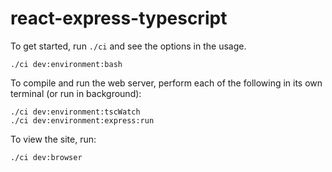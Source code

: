 react-express-typescript
========================

To get started, run `./ci` and see the options in the usage.

    ./ci dev:environment:bash
    
To compile and run the web server, perform each of the following in its own terminal (or run in background):

    ./ci dev:environment:tscWatch
    ./ci dev:environment:express:run
    
To view the site, run:

    ./ci dev:browser